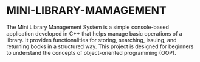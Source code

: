 # MINI-LIBRARY-MAMAGEMENT
The Mini Library Management System is a simple console-based application developed in C++ that helps manage basic operations of a library. It provides functionalities for storing, searching, issuing, and returning books in a structured way. This project is designed for beginners to understand the concepts of object-oriented programming (OOP).
